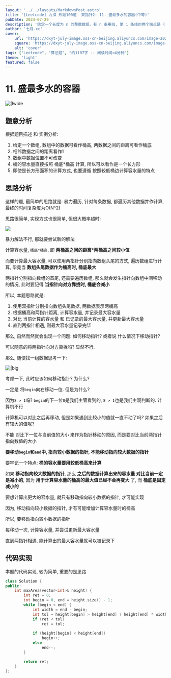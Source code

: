 ```yaml
---
layout: '../../layouts/MarkdownPost.astro'
title: '[Leetcode] 力扣 热题100道--双指针2: 11. 盛最多水的容器(中等)'
pubDate: 2024-07-29
description: '给定一个长度为 n 的整数数组。有 n 条垂线, 第 i 条线的两个端点是 (i, 0) 和 (i, height[i]). 找出其中的两条线, 使得它们与 x 轴共同构成的容器可以容纳最多的水。'
author: '七月.cc'
cover:
    url: 'https://dxyt-july-image.oss-cn-beijing.aliyuncs.com/image-20240729095957911.webp'
    square: 'https://dxyt-july-image.oss-cn-beijing.aliyuncs.com/image-20240729095957911.webp'
    alt: 'cover'
tags: ["Leetcode", "算法题", "约1107字 -- 阅读时间≈4分钟"]
theme: 'light'
featured: false
---
```


# 11. 盛最多水的容器

![|lwide](https://dxyt-july-image.oss-cn-beijing.aliyuncs.com/image-20240729100307464.webp)

## 题意分析

根据题目描述 和 实例分析:

1. 给定一个数组, 数组中的数据可看作桶高, 两数据之间的距离可看作桶底
2. 相邻数据之间的距离看作1
3. 数组中数据位置不可改变
4. 桶的容水量直接按照 桶底*桶高 计算, 所以可以看作是一个长方形
5. 即使是长方形面积的计算方式, 也要遵循 按照较低桶边计算容水量的特点

## 思路分析

这样的题, 最简单的思路就是: 暴力遍历, 针对每条数据, 都遍历其他数据并作计算, 最终的时间复杂度为O(N^2)

思路很简单, 实现方式也很简单, 但很大概率超时:

![](https://dxyt-july-image.oss-cn-beijing.aliyuncs.com/image-20240729101554821.webp)

暴力解法不行, 那就要尝试新的解法

计算容水量, `桶底*桶高`, 即 **两桶高之间的距离*两桶高之间较小值**

而要计算最大容水量, 可以使用两指针分别指向数组头尾的方式, 遍历数组进行计算, 毕竟当 **数组头尾数据作为桶高时, 桶底最大**

两指针分别指向数组的首尾, 还需要遍历数组, 那么就会发生指针向数组中间移动的情况, 此时要记得 **当指针向对方靠拢时, 桶底会减小**

所以, 本题思路就是: 

1. 使用双指针分别指向数组头尾数据, 两数据表示两桶高
2. 根据桶高和两指针距离, 计算容水量, 并记录最大容水量
3. 对比 当前计算的容水量 和 已记录的最大容水量, 并更新最大容水量
4. 直到两指针相遇, 则最大容水量记录完毕

那么, 自然而然就会出现一个问题: 如何移动指针? 或者说 什么情况下移动指针?

可以随意的将两指针向对方靠拢吗? 显然不行.

那么, 随便找一组数据思考一下:

![|big](https://dxyt-july-image.oss-cn-beijing.aliyuncs.com/image-20240729110244359.webp)

考虑一下, 此时应该如何移动指针? 为什么?

一定是 将`begin`向右移动一位. 但是为什么? 

因为`8 > 1`吗? `begin`的下一位`8`是我们主管看到的, `8 > 1`也是我们主观判断的. 计算机不行

计算机可以对比之后再移动, 但是如果遇到比较小的值就一直不动了吗? 如果之后有较大的值呢?

不能 对比下一位与当前值的大小 来作为指针移动的原因, 而是要对比当前两指针指向数值的大小

**要移动`begin`和`end`中, 指向较小数据的指针, 不能移动指向较大数据的指针**

要牢记一个特点: **桶的容水量要用较低桶高来计算**

如果 **移动指向较大数据的指针**, 那么 **之后的数据计算出来的容水量 对比当前一定是减小的**, 因为 **用于计算容水量的桶高的最大值已经不会再变大** 了, 而 **桶底是固定减小的**

要想计算出更大的容水量, 就只有移动指向较小数据的指针, 才可能实现

因为, 移动指向较小数据的指针, 才有可能增加计算容水量时的桶高

所以, 要移动指向较小数据的指针

每移动一次, 计算容水量, 并尝试更新最大容水量

直到两指针相遇, 能计算出的最大容水量就可以被记录下

## 代码实现

本题的代码实现, 较为简单, 重要的是思路

```cpp
class Solution {
public:
    int maxArea(vector<int>& height) {
        int ret = 0;
        int begin = 0, end = height.size() - 1;
        while (begin < end) {
            int width = end - begin;
            int tol = height[begin] > height[end] ? height[end] * width : height[begin] * width;
            if (ret < tol) 
                ret = tol;
            
            if (height[begin] < height[end])
                begin++;
            else 
                end--;
        }

        return ret;
    }
};
```

